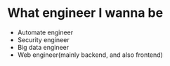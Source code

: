 # What engineer I wanna be
* Automate engineer
* Security engineer
* Big data engineer
* Web engineer(mainly backend, and also frontend)
